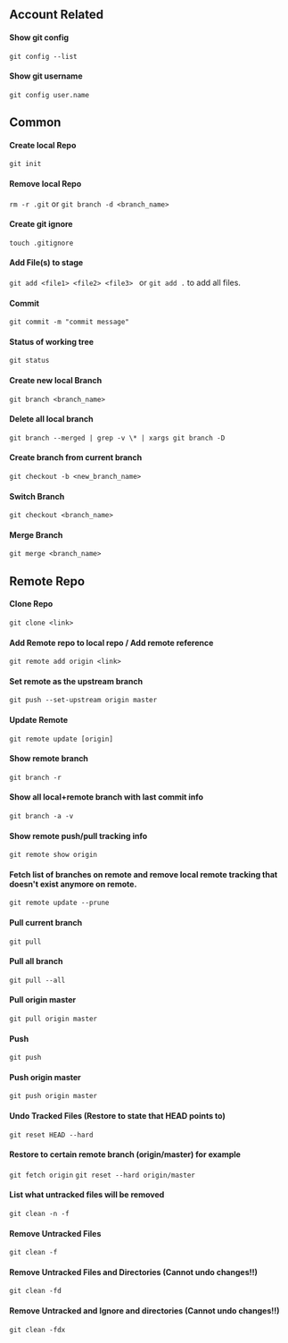 ## Account Related

#### Show git config 
``` git config --list ```
#### Show git username 
``` git config user.name ```

## Common 

#### Create local Repo 
``` git init ```
#### Remove local Repo 
``` rm -r .git ```
or
``` git branch -d <branch_name> ```
#### Create git ignore 
``` touch .gitignore ```
#### Add File(s) to stage 
``` git add <file1> <file2> <file3>  ```   or ``` git add . ``` to add all files.
#### Commit 
``` git commit -m "commit message" ```
#### Status of working tree 
``` git status ```
#### Create new local Branch 
``` git branch <branch_name> ```
#### Delete all local branch 
``` git branch --merged | grep -v \* | xargs git branch -D ```
#### Create branch from current branch 
``` git checkout -b <new_branch_name> ```
#### Switch Branch 
``` git checkout <branch_name> ```
#### Merge Branch 
``` git merge <branch_name> ```

## Remote Repo 
#### Clone Repo 
``` git clone <link> ```
#### Add Remote repo to local repo / Add remote reference 
``` git remote add origin <link> ```
#### Set remote as the upstream branch 
``` git push --set-upstream origin master ```
#### Update Remote 
``` git remote update [origin] ```
#### Show remote branch
``` git branch -r ```
#### Show all local+remote branch with last commit info  
``` git branch -a -v ```
#### Show remote push/pull tracking info 
``` git remote show origin ```
#### Fetch list of branches on remote and remove local remote tracking that doesn't exist anymore on remote.
``` git remote update --prune ```
#### Pull current branch
``` git pull ```
#### Pull all branch 
``` git pull --all ```
#### Pull origin master 
``` git pull origin master ```
#### Push 
``` git push ```
#### Push origin master 
``` git push origin master ```
#### Undo Tracked Files (Restore to state that HEAD points to) 
``` git reset HEAD --hard ```
#### Restore to certain remote branch (origin/master) for example 
``` git fetch origin ```
``` git reset --hard origin/master ```
#### List what untracked files will be removed 
``` git clean -n -f ```
#### Remove Untracked Files 
``` git clean -f ```
#### Remove Untracked Files and Directories (Cannot undo changes!!)
``` git clean -fd ```
#### Remove Untracked and Ignore and directories (Cannot undo changes!!)
``` git clean -fdx ```

